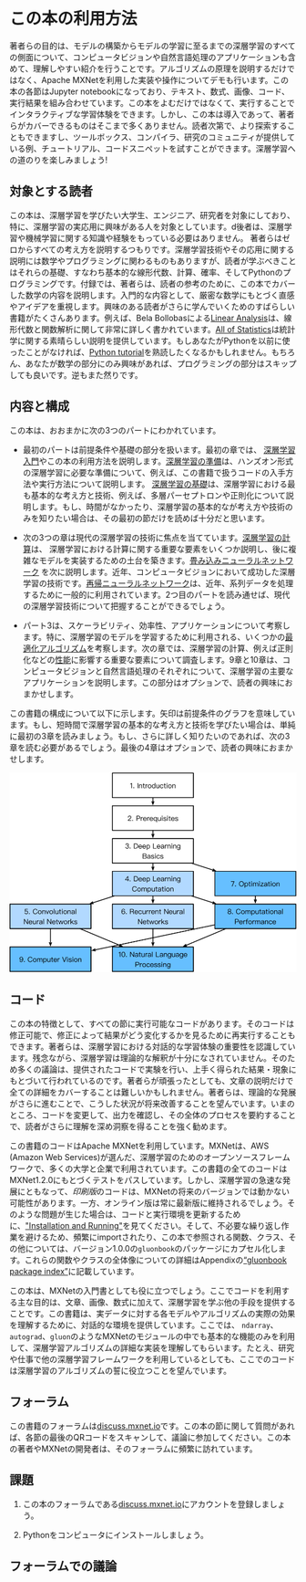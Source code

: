 # この本の利用方法

著者らの目的は、モデルの構築からモデルの学習に至るまでの深層学習のすべての側面について、コンピュータビジョンや自然言語処理のアプリケーションも含めて、理解しやすい紹介を行うことです。アルゴリズムの原理を説明するだけではなく、Apache MXNetを利用した実装や操作についてデモも行います。この本の各節はJupyter notebookになっており、テキスト、数式、画像、コード、実行結果を組み合わせています。この本をよむだけではなくて、実行することでインタラクティブな学習体験をできます。しかし、この本は導入であって、著者らがカバーできるものはそこまで多くありません。読者次第で、より探索することもできますし、ツールボックス、コンパイラ、研究のコミュニティが提供している例、チュートリアル、コードスニペットを試すことができます。深層学習への道のりを楽しみましょう!

## 対象とする読者

この本は、深層学習を学びたい大学生、エンジニア、研究者を対象にしており、特に、深層学習の実応用に興味がある人を対象としています。d後者は、深層学習や機械学習に関する知識や経験をもっている必要はありません。
著者らはゼロからすべての考え方を説明するつもりです。深層学習技術やその応用に関する説明には数学やプログラミングに関わるものもありますが、読者が学ぶべきことはそれらの基礎、すなわち基本的な線形代数、計算、確率、そしてPythonのプログラミングです。付録では、著者らは、読者の参考のために、この本でカバーした数学の内容を説明します。入門的な内容として、厳密な数学にもとづく直感やアイデアを重視します。興味のある読者がさらに学んでいくためのすばらしい書籍がたくさんあります。例えば、Bela Bollobasによる[Linear Analysis](https://www.amazon.com/Linear-Analysis-Introductory-Cambridge-Mathematical/dp/0521655773)は、線形代数と関数解析に関して非常に詳しく書かれています。[All of Statistics](https://www.amazon.com/All-Statistics-Statistical-Inference-Springer/dp/0387402721)は統計学に関する素晴らしい説明を提供しています。もしあなたがPythonを以前に使ったことがなければ、[Python tutorial](http://learnpython.org/)を熟読したくなるかもしれません。もちろん、あなたが数学の部分にのみ興味があれば、プログラミングの部分はスキップしても良いです。逆もまた然りです。

## 内容と構成

この本は、おおまかに次の3つのパートにわかれています。
* 最初のパートは前提条件や基礎の部分を扱います。最初の章では、 [深層学習入門](../chapter_introduction/index.md)やこの本の利用方法を説明します。[深層学習の準備](../chapter_crashcourse/index.md)は、ハンズオン形式の深層学習に必要な準備について、例えば、この書籍で扱うコードの入手方法や実行方法について説明します。 [深層学習の基礎](../chapter_deep-learning-basics/index.md)は、深層学習における最も基本的な考え方と技術、例えば、多層パーセプトロンや正則化について説明します。もし、時間がなかったり、深層学習の基本的なが考え方や技術のみを知りたい場合は、その最初の節だけを読めば十分だと思います。

* 次の3つの章は現代の深層学習の技術に焦点を当てています。[深層学習の計算](../chapter_deep-learning-computation/index.md)は、
深層学習における計算に関する重要な要素をいくつか説明し、後に複雑なモデルを実装するための土台を築きます。[畳み込みニューラルネットワーク](../chapter_convolutional-neural-networks/index.md) を次に説明します。近年、コンピュータビジョンにおいて成功した深層学習の技術です。[再帰ニューラルネットワーク](../chapter_recurrent-neural-networks/index.md)は、近年、系列データを処理するために一般的に利用されています。2つ目のパートを読み通せば、現代の深層学習技術について把握することができるでしょう。

* パート3は、スケーラビリティ、効率性、アプリケーションについて考察します。特に、深層学習のモデルを学習するために利用される、いくつかの[最適化アルゴリズム](../chapter_optimization/index.md)を考察します。次の章では、深層学習の計算、例えば正則化などの[性能](../chapter_computational-performance/index.md)に影響する重要な要素について調査します。9章と10章は、コンピュータビジョンと自然言語処理のそれぞれについて、深層学習の主要なアプリケーションを説明します。この部分はオプションで、読者の興味におまかせします。

この書籍の構成について以下に示します。矢印は前提条件のグラフを意味しています。もし、短時間で深層学習の基本的な考え方と技術を学びたい場合は、単純に最初の3章を読みましょう。もし、さらに詳しく知りたいのであれば、次の3章を読む必要があるでしょう。最後の4章はオプションで、読者の興味におまかせします。

![Book structure](../img/book-org.svg)


## コード

この本の特徴として、すべての節に実行可能なコードがあります。そのコードは修正可能で、修正によって結果がどう変化するかを見るために再実行することもできます。著者らは、深層学習における対話的な学習体験の重要性を認識しています。残念ながら、深層学習は理論的な解釈が十分になされていません。そのため多くの議論は、提供されたコードで実験を行い、上手く得られた結果・現象にもとづいて行われているのです。著者らが頑張ったとしても、文章の説明だけで全ての詳細をカバーすることは難しいかもしれません。著者らは、理論的な発展がさらに進むことで、こうした状況が将来改善することを望んでいます。いまのところ、コードを変更して、出力を確認し、その全体のプロセスを要約することで、読者がさらに理解を深め洞察を得ることを強く勧めます。

この書籍のコードはApache MXNetを利用しています。MXNetは、AWS (Amazon Web Services)が選んだ、深層学習のためのオープンソースフレームワークで、多くの大学と企業で利用されています。この書籍の全てのコードはMXNet1.2.0にもとづくテストをパスしています。しかし、深層学習の急速な発展にともなって、*印刷版*のコードは、MXNetの将来のバージョンでは動かない可能性があります。一方、オンライン版は常に最新版に維持されるでしょう。そのような問題が生じた場合は、コードと実行環境を更新するために、["Installation and Running"](../chapter_prerequisite/install.md)を見てください。そして、不必要な繰り返し作業を避けるため、頻繁にimportされたり、この本で参照される関数、クラス、その他については、バージョン1.0.0の`gluonbook`のパッケージにカプセル化します。これらの関数やクラスの全体像についての詳細はAppendixの[“gluonbook package index”](../chapter_appendix/gluonbook.md)に記載しています。

この本は、MXNetの入門書としても役に立つでしょう。ここでコードを利用する主な目的は、文章、画像、数式に加えて、深層学習を学ぶ他の手段を提供することです。この書籍は、実データに対する各モデルやアルゴリズムの実際の効果を理解するために、対話的な環境を提供しています。ここでは、
`ndarray`、`autograd`、`gluon`のようなMXNetのモジュールの中でも基本的な機能のみを利用して、深層学習アルゴリズムの詳細な実装を理解してもらいます。たとえ、研究や仕事で他の深層学習フレームワークを利用しているとしても、ここでのコードは深層学習のアルゴリズムの誓に役立つことを望んでいます。


## フォーラム

この書籍のフォーラムは[discuss.mxnet.io](https://discuss.mxnet.io/)です。この本の節に関して質問があれば、各節の最後のQRコードをスキャンして、議論に参加してください。この本の著者やMXNetの開発者は、そのフォーラムに頻繁に訪れています。

## 課題

1. この本のフォーラムである[discuss.mxnet.io](https://discuss.mxnet.io/)にアカウントを登録しましょう。

1. Pythonをコンピュータにインストールしましょう。

## フォーラムでの議論

<div id="discuss" topic_id="2311"></div>
